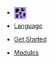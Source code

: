 <!-- docs/_sidebar.md -->

<!--span class="hide_mobile" style="position: relative;top: -18px;left: 10px;">An abstract programming language</span-->

* <a href=""><img src="assets/puzzle.png" style="height: 28px;margin-bottom:-10px"></a>

* [Language]()

* [Get Started](GETSTARTED.md)

* [Modules](MODULES.md)



<!--
* <a href="#/GETSTARTED.md" class="btn">Get started</a>
* <a href="https://github.com/puzzlelang/puzzle" target="_blank" class="" style="margin:0px 10px"><span class="fab fa-github"></span></a>-->

<!--* [Learn](?id=puzzle)

* [Guides](chapters/GUIDES.md)

* [Modules](chapters/modules/index.md) -->
